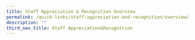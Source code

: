 ```yaml
---
title: Staff Appreciation & Recognition Overview
permalink: /quick-links/staff-appreciation-and-recognition/overview/
description: ""
third_nav_title: Staff Appreciation&Recognition
---
```

